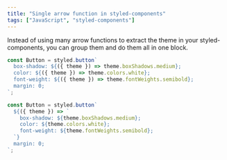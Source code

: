 ```yaml
---
title: "Single arrow function in styled-components"
tags: ["JavaScript", "styled-components"]
---
```

Instead of using many arrow functions to extract the theme in your styled-components, you can group them and do them all in one block.

```js
const Button = styled.button`
  box-shadow: ${({ theme }) => theme.boxShadows.medium};
  color: ${({ theme }) => theme.colors.white};
  font-weight: ${({ theme }) => theme.fontWeights.semibold};
  margin: 0;
`;

const Button = styled.button`
  ${({ theme }) => `
    box-shadow: ${theme.boxShadows.medium};
    color: ${theme.colors.white};
    font-weight: ${theme.fontWeights.semibold};
  `}
  margin: 0;
`;
```
